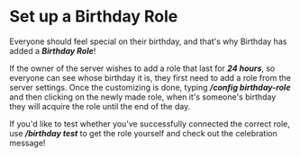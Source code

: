 # Set up a Birthday Role

Everyone should feel special on their birthday, and that's why Birthday has added a _**Birthday Role**_!

If the owner of the server wishes to add a role that last for _**24 hours**_, so everyone can see whose birthday it is, they first need to add a role from the server settings. Once the customizing is done, typing _**/config birthday-role**_ and then clicking on the newly made role, when it's someone's birthday they will acquire the role until the end of the day.&#x20;

If you'd like to test whether you've successfully connected the correct role, use _**/birthday test**_ to get the role yourself and check out the celebration message!
